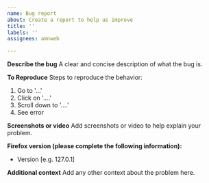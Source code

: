 ```yaml
---
name: Bug report
about: Create a report to help us improve
title: ''
labels: ''
assignees: amnweb

---
```


**Describe the bug**
A clear and concise description of what the bug is.

**To Reproduce**
Steps to reproduce the behavior:
1. Go to '...'
2. Click on '....'
3. Scroll down to '....'
4. See error

**Screenshots or video**
Add screenshots or video to help explain your problem.

**Firefox version (please complete the following information):**
 - Version [e.g. 127.0.1]

**Additional context**
Add any other context about the problem here.
